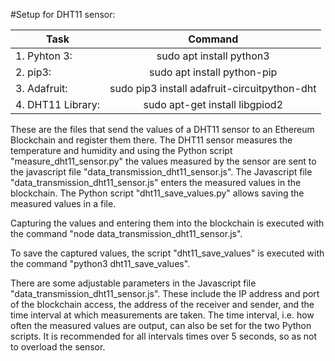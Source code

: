 #Setup for DHT11 sensor:

| Task                           | Command                                      |
|--------------------------------|:--------------------------------------------:|
| 1. Pyhton 3:                   | sudo apt install python3                     |
| 2. pip3:                       | sudo apt install python-pip                  |
| 3. Adafruit:                   | sudo pip3 install adafruit-circuitpython-dht |
| 4. DHT11 Library:              | sudo apt-get install libgpiod2               |


These are the files that send the values of a DHT11 sensor to an Ethereum Blockchain and register them there. The DHT11 sensor measures the temperature and humidity and using the Python script "measure_dht11_sensor.py" the values measured by the sensor are sent to the javascript file "data_transmission_dht11_sensor.js". The Javascript file "data_transmission_dht11_sensor.js" enters the measured values in the blockchain. The Python script "dht11_save_values.py" allows saving the measured values in a file. 

Capturing the values and entering them into the blockchain is executed with the command "node data_transmission_dht11_sensor.js".

To save the captured values, the script "dht11_save_values" is executed with the command "python3 dht11_save_values".

There are some adjustable parameters in the Javascript file "data_transmission_dht11_sensor.js". These include the IP address and port of the blockchain access, the address of the receiver and sender, and the time interval at which measurements are taken. The time interval, i.e. how often the measured values are output, can also be set for the two Python scripts. It is recommended for all intervals times over 5 seconds, so as not to overload the sensor.
